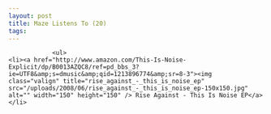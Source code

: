 ```yaml
---
layout: post
title: Maze Listens To (20)
tags:
---
```



                <ul>
    <li><a href="http://www.amazon.com/This-Is-Noise-Explicit/dp/B0013AZQC8/ref=pd_bbs_3?ie=UTF8&amp;s=dmusic&amp;qid=1213896774&amp;sr=8-3"><img class="valign" title="rise_against_-_this_is_noise_ep" src="/uploads/2008/06/rise_against_-_this_is_noise_ep-150x150.jpg" alt="" width="150" height="150" /> Rise Against - This Is Noise EP</a></li>
</ul>
